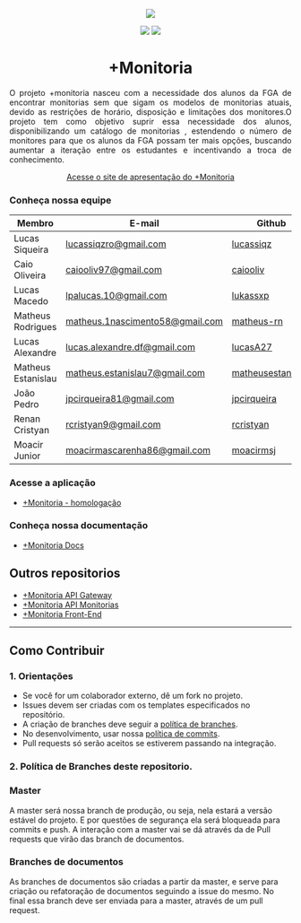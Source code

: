 
<p align= "center"><img src="https://imgur.com/6foNNzk.png"></p>

<p align="center">
 <a><img src="https://img.shields.io/badge/docs-Github%20Pages-blue.svg"></a>
 <a><img src="https://img.shields.io/badge/license-GLP--3.0-red.svg"></a>
</p>

<h1 align="center"> +Monitoria </h1>
<p align="justify"> O projeto +monitoria nasceu com a necessidade dos alunos da FGA de encontrar monitorias sem que sigam os modelos de monitorias atuais, devido as restrições de horário, disposição e limitações dos monitores.O projeto tem como objetivo suprir essa necessidade dos alunos, disponibilizando um catálogo de monitorias , estendendo o número de monitores para que os alunos da FGA possam ter mais opções, buscando aumentar a iteração entre os estudantes e incentivando a troca de conhecimento.</p>

<p align="center">
  <a href="https://fga-eps-mds.github.io/2019.1-MaisMonitoria/">Acesse o site de apresentação do +Monitoria</a>
</p>


### Conheça nossa equipe

| Membro | E-mail | Github | Papel |Matricula|
|-------------------------------|--------------------------|----------------------------------|----------------------|------------|
| Lucas Siqueira	| lucassiqzro@gmail.com | [lucassiqz](https://github.com/lucassiqz) | Scrum Master |15/0137567|
| Caio Oliveira	| caiooliv97@gmail.com | [caiooliv](https://github.com/caiooliv) | Product Owner |15/0120630|
| Lucas Macedo	| lpalucas.10@gmail.com | [lukassxp](https://github.com/lukassxp) | Arquiteto de Software |15/0137397|
| Matheus Rodrigues	| matheus.1nascimento58@gmail.com | [matheus-rn](https://github.com/matheus-rn) | DevOps |16/0015294|
| Lucas Alexandre	| lucas.alexandre.df@gmail.com | [lucasA27](https://github.com/lucasA27) | Desenvolvedor |15/0136862|
| Matheus Estanislau	| matheus.estanislau7@gmail.com | [matheusestanislau](https://github.com/matheusestanislau) | Desenvolvedor |15/0141220|
| João Pedro	| jpcirqueira81@gmail.com | [jpcirqueira](https://github.com/jpcirqueira) | Desenvolvedor |15/0132344|
| Renan Cristyan	| rcristyan9@gmail.com | [rcristyan](https://github.com/rcristyan) | Desenvolvedor |17/0044386|
| Moacir Junior	| moacirmascarenha86@gmail.com | [moacirmsj](https://github.com/moacirmsj) | Desenvolvedor |17/0080366|

### Acesse a aplicação
* [+Monitoria - homologação](https://homolog.maismonitoria.com)
### Conheça nossa documentação
* [+Monitoria Docs](https://fga-eps-mds.github.io/2019.1-MaisMonitoria/)

## Outros repositorios
* [+Monitoria API Gateway](https://github.com/fga-eps-mds/2019.1-MaisMonitoria-api)
* [+Monitoria API Monitorias](https://github.com/fga-eps-mds/2019.1-MaisMonitoria-ApiMonitorias)
* [+Monitoria Front-End](https://github.com/fga-eps-mds/2019.1-MaisMonitoria-FrontEnd)

---

## Como Contribuir
### 1. Orientações
* Se você for um colaborador externo, dê um fork no projeto.
* Issues devem ser criadas com os templates especificados no repositório.
* A criação de branches deve seguir a [política de branches](https://fga-eps-mds.github.io/2019.1-MaisMonitoria/docs/plano-gcs).
* No desenvolvimento, usar nossa [política de commits](https://fga-eps-mds.github.io/2019.1-MaisMonitoria/docs/plano-gcs).
* Pull requests só serão aceitos se estiverem passando na integração.

### 2. Política de Branches deste repositorio.

### **Master**
A master será nossa branch de produção, ou seja, nela estará a versão estável do projeto. E por questões de segurança ela será bloqueada para commits e push. A interação com a master vai se dá através da de Pull requests que virão das branch de documentos.

### **Branches de documentos**
As branches de documentos são criadas a partir da master, e serve para criação ou refatoração de documentos seguindo a issue do mesmo. No final essa branch deve ser enviada para a master, através de um pull request.
